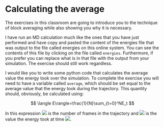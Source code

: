 # Calculating the average

The exercises in this classroom are going to introduce you to the technique of block averaging while also showing you why it is necessary.  

I have run an MD calculation much like the ones that you have just performed and have copy and pasted the content of the energies file that was output to the file called energies on this online system.  You can see the contents of this file by clicking on the file called `energies`.  Furthermore, if you prefer you can replace what is in that file with the output from your simulation.  The exercise should still work regardless.

I would like you to write some python code that calculates the average value the energy took over the simulation.  To complete the exercise you will need to have a variable called `average`, which should be set equal to the average value that the energy took during the trajectory.  This quantity should, obviously, be calculated using:

$$
\langle E\rangle=\frac{1}{N}\sum_{t=0}^NE_t
$$

In this expression ![](https://render.githubusercontent.com/render/math?math=N) is the number of frames in the trajectory and ![](https://render.githubusercontent.com/render/math?math=E_t) is the value the energy took at time ![](https://render.githubusercontent.com/render/math?math=t).


